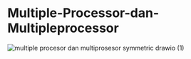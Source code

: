# Multiple-Processor-dan-Multipleprocessor

![multiple procesor dan multiprosesor symmetric drawio (1)](https://github.com/user-attachments/assets/19293777-ed63-4b1e-9164-d326f41f696a)
